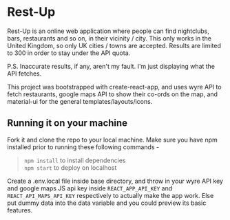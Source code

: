 # Rest-Up  

Rest-Up is an online web application where people can find nightclubs, bars, restaurants and so on, in their vicinity / city. This only works in the United Kingdom, so only UK cities / towns are accepted. Results are limited to 300 in order to stay under the API quota.  
  
P.S. Inaccurate results, if any, aren't my fault. I'm just displaying what the API fetches.  
  
This project was bootstrapped with create-react-app, and uses wyre API to fetch restaurants, google maps API to show their co-ords on the map, and material-ui for the general templates/layouts/icons.  
  
## Running it on your machine 
   
Fork it and clone the repo to your local machine. Make sure you have npm installed prior to running these following commands -  
> `npm install` to install dependencies  
> `npm start` to deploy on localhost  
  
Create a .env.local file inside base directory, and throw in your wyre API key and google maps JS api key inside `REACT_APP_API_KEY` and `REACT_API_MAPS_API_KEY` respectively to actually make the app work. Else put dummy data into the data variable and you could preview its basic features.  